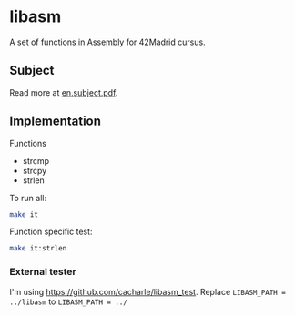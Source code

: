 # libasm

A set of functions in Assembly for 42Madrid cursus.

## Subject

Read more at [en.subject.pdf](https://github.com/D3Portillo/libasm/blob/master/en.subject.pdf).

## Implementation

Functions

- strcmp
- strcpy
- strlen

To run all:

```sh
make it
```

Function specific test:

```sh
make it:strlen
```

### External tester

I'm using https://github.com/cacharle/libasm_test.
Replace `LIBASM_PATH = ../libasm` to `LIBASM_PATH = ../`
